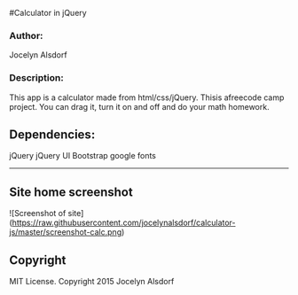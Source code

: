 #Calculator in jQuery 
<h3>Author:</h3>
Jocelyn Alsdorf

<h3>Description:</h3>
This app is a calculator made from html/css/jQuery. Thisis afreecode camp project. You can drag it, turn it on and off and do your math homework.

<h2>Dependencies:</h2>

jQuery
jQuery UI
Bootstrap
google fonts


---------
## Site home screenshot

![Screenshot of site] (https://raw.githubusercontent.com/jocelynalsdorf/calculator-js/master/screenshot-calc.png)


<h2>Copyright</h2>
MIT License. Copyright 2015  Jocelyn Alsdorf
